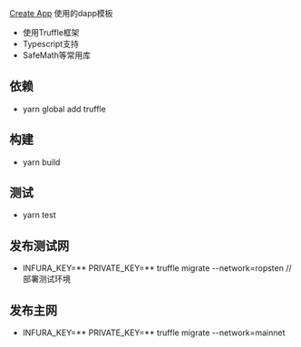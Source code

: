 
[Create App](https://github.com/pefish/create-app) 使用的dapp模板

* 使用Truffle框架
* Typescript支持
* SafeMath等常用库

## 依赖

* yarn global add truffle

## 构建

* yarn build

## 测试

* yarn test

## 发布测试网

* INFURA_KEY=** PRIVATE_KEY=** truffle migrate --network=ropsten  // 部署测试环境

## 发布主网

* INFURA_KEY=** PRIVATE_KEY=** truffle migrate --network=mainnet
